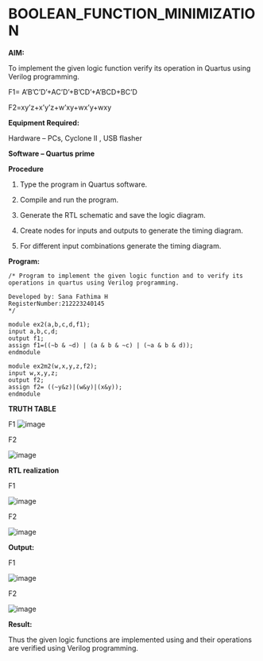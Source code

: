 # BOOLEAN_FUNCTION_MINIMIZATION

**AIM:**

To implement the given logic function verify its operation in Quartus using Verilog programming.

F1= A’B’C’D’+AC’D’+B’CD’+A’BCD+BC’D 

F2=xy’z+x’y’z+w’xy+wx’y+wxy

**Equipment Required:**

Hardware – PCs, Cyclone II , USB flasher

**Software – Quartus prime**

**Procedure**

1.	Type the program in Quartus software.

2.	Compile and run the program.

3.	Generate the RTL schematic and save the logic diagram.

4.	Create nodes for inputs and outputs to generate the timing diagram.

5.	For different input combinations generate the timing diagram.


**Program:**

```
/* Program to implement the given logic function and to verify its operations in quartus using Verilog programming. 

Developed by: Sana Fathima H
RegisterNumber:212223240145
*/
```
```
module ex2(a,b,c,d,f1);
input a,b,c,d;
output f1;
assign f1=((~b & ~d) | (a & b & ~c) | (~a & b & d));
endmodule

```
```
module ex2m2(w,x,y,z,f2);
input w,x,y,z;
output f2;
assign f2= ((~y&z)|(w&y)|(x&y));
endmodule
```
**TRUTH TABLE**

F1
![image](https://github.com/user-attachments/assets/16141df2-8a17-4b47-b43d-188b529b9882)

F2

![image](https://github.com/user-attachments/assets/c6fb255d-6c5a-4243-a410-f8e7bfb9e430)




**RTL realization**

F1

![image](https://github.com/user-attachments/assets/f031e34e-340b-46b6-b7bd-835956e6cb71)

F2

![image](https://github.com/user-attachments/assets/2b6ece49-d879-47e9-884c-3f7daf819025)



**Output:**

F1

![image](https://github.com/user-attachments/assets/6ecfa4a0-21eb-4de0-a2f7-9faf0cef6a6c)

F2

![image](https://github.com/user-attachments/assets/d100cb75-9733-40d1-8866-99ab1b092249)






**Result:**

Thus the given logic functions are implemented using and their operations are verified using Verilog programming.

